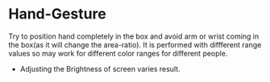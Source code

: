 # Hand-Gesture

Try to position hand completely in the box and avoid arm or wrist coming in the box(as it will change the area-ratio). 
It is performed with diffferent range values so may work for different color ranges for different people.
- Adjusting the Brightness of screen varies result.
